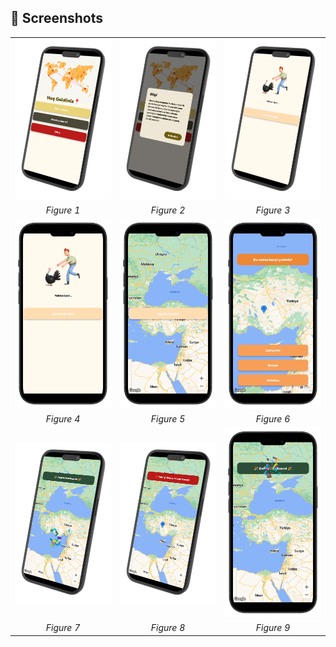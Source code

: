 ## 📱 Screenshots

| | | |
|:-:|:-:|:-:|
| ![Splash Screen](assets/screenshots/1.png) | ![Main Game](assets/screenshots/2.png) | ![Correct Answer](assets/screenshots/3.png) |
| *Figure 1* | *Figure 2* | *Figure 3* |
| ![Incorrect](assets/screenshots/4.png) | ![Level Complete](assets/screenshots/5.png) | ![Audio Settings](assets/screenshots/6.png) |
| *Figure 4* | *Figure 5* | *Figure 6* |
| ![Network](assets/screenshots/7.png) | ![Theme](assets/screenshots/8.png) | ![Dashboard](assets/screenshots/9.png) |
| *Figure 7* | *Figure 8* | *Figure 9* |
